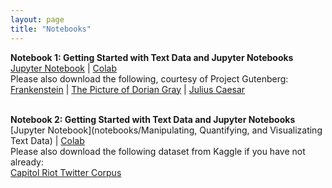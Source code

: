```yaml
---
layout: page
title: "Notebooks"
---
```


**Notebook 1: Getting Started with Text Data and Jupyter Notebooks** <br>
[Jupyter Notebook](notebooks/soc128d_notebook1_getting_started_with_text_data_and_jupyter_v2.ipynb) | [Colab](https://colab.research.google.com/drive/117EaXyD9UOnzGep_ABMm9p_jVTm4gmAC?usp=sharing) <br>
Please also download the following, courtesy of Project Gutenberg: <br>
[Frankenstein](notebooks/frankenstein.txt) | [The Picture of Dorian Gray](notebooks/picture_of_dorian_gray.txt) | [Julius Caesar](notebooks/julius_caesar.txt) <br><br>

**Notebook 2: Getting Started with Text Data and Jupyter Notebooks** <br>
[Jupyter Notebook](notebooks/Manipulating, Quantifying, and Visualizating Text Data) | [Colab](https://colab.research.google.com/drive/12GnWfuCiVWow7zRIzSSCcM0XsK0cxrNU?usp=sharing) <br>
Please also download the following dataset from Kaggle if you have not already: <br>
[Capitol Riot Twitter Corpus](https://www.kaggle.com/datasets/mrmorj/capitol-riot-tweets)


<!-- Notebook 1: Getting Started with Text Data and Jupyter Notebooks <br>
> [IPYNB](notebooks/soc128d_notebook1_getting_started_with_text_data_and_jupyter_notebooks.ipynb)
> Please also download:
> [Frankenstein](notebooks/frankenstein.txt)
> [The Picture of Dorian Gray](notebooks/picture_of_dorian_gray.txt)
> [Julius Caesar](notebooks/julius_caesar.txt)

Notebook 2: Manipulating, Quantifying, and Visualizating Text Data <br>
> [IPYNB](notebooks/soc128d_notebook_2_manipulating_quantifying_visualizing_text_data.ipynb) \| [PDF](soc128d_notebook_2_manipulating_quantifying_visualizing_text_data.pdf) <br>

Notebook 3: Stylometry <br>
> [IPYNB](notebooks/soc128d_notebook_3_stylometry.ipynb) \| [PDF](notebooks/soc128d_notebook_3_stylometry.pdf) <br>

Notebook 4: Visualizing Sentiment and More using the Empath Library <br>
> [IPYNB](notebooks/soc128d_notebook_4_visualizing_sentiment_and_more_using_the_empath_library.ipynb) \| [PDF](notebooks/soc128d_notebook_4_visualizing_sentiment_and_more_using_the_empath_library.pdf) \| [Preprocessing](notebooks/soc128d_preprocessing_corpus_for_notebook4.ipynb) <br>

Notebook 5: Document Similarity <br>
> [IPYNB](notebooks/soc128d_notebook_5_document_similarity.ipynb) \| [PDF](notebooks/soc128d_notebook_5_document_similarity.pdf)

Notebook 7: Web Scraping and APIs <br>
> [IPYNB](notebooks/soc128d_notebook_7_webscraping_and_APIs.ipynb) \| [PDF](notebooks/soc128d_notebook_7_webscraping_and_APIs.pdf)

Notebook 8: Bias in Pretrained Word Embeddings <br>
> [IPYNB](notebooks/soc128d_notebook_8_bias_in_pretrained_word_embeddings.ipynb) \| [PDF](notebooks/soc128d_notebook_8_bias_in_pretrained_word_embeddings.pdf)

Notebook 9: Training Word Embeddings using Gensim <br>
> [IPYNB](notebooks/soc128d_notebook_9_training_word_embeddings.ipynb) \| [PDF](notebooks/soc128d_notebook_9_training_word_embeddings.pdf)

Notebook 10: Topic Modeling with Gensim <br>
> [IPYNB](notebooks/soc128d_notebook_10_topic_modeling_with_gensim.ipynb)

Notebook 11: Evaluating Topic Models
> [IPYNB](notebooks/soc128d_notebook11_evaluating_topic_models.ipynb)

Notebook 12: Modeling Ratings and Sentiment using Python
> [IPYNB](notebooks/soc128d_notebook_12_modeling_ratings_and_sentiment_using_python.ipynb)

Notebook 13a: Preparing a Sample of Yelp Reviews
> [IPYNB](notebooks/soc128d_notebook_13a_preparing_a_sample_of_yelp_reviews.ipynb)

Notebook 13b: Combined Topic Models and Using Topics as Variables
> [Google Colab](https://colab.research.google.com/drive/1FnAVL3BLBrYpJnO80jmrnneNlgaLMkjp?usp=sharing)

For Notebook 13b, save a copy to work on. Restart the runtime when instructed.  -->
